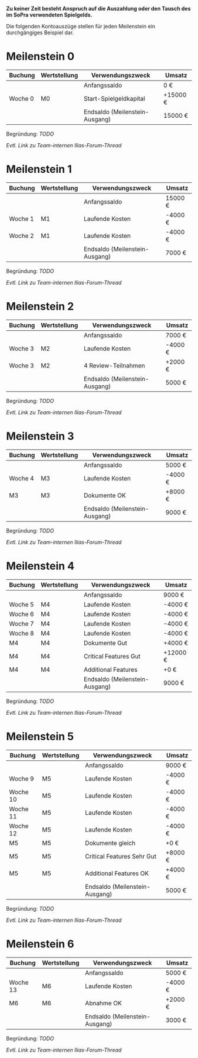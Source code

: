 **Zu keiner Zeit besteht Anspruch auf die Auszahlung oder den Tausch des im SoPra verwendeten Spielgelds.**

Die folgenden Kontoauszüge stellen für jeden Meilenstein ein durchgängiges Beispiel dar.


# Meilenstein 0

| Buchung | Wertstellung | Verwendungszweck               | Umsatz   |
|---------|--------------|--------------------------------|----------|
|         |              | Anfangssaldo                   | 0 €      |
| Woche 0 | M0           | Start-Spielgeldkapital         | +15000 € |
|         |              | Endsaldo (Meilenstein-Ausgang) | 15000 €  |

Begründung: *TODO*

*Evtl. Link zu Team-internen Ilias-Forum-Thread*

# Meilenstein 1

| Buchung | Wertstellung | Verwendungszweck               | Umsatz  |
|---------|--------------|--------------------------------|---------|
|         |              | Anfangssaldo                   | 15000 € |
| Woche 1 | M1           | Laufende Kosten                | -4000 € |
| Woche 2 | M1           | Laufende Kosten                | -4000 € |
|         |              | Endsaldo (Meilenstein-Ausgang) | 7000 €  |

Begründung: *TODO*

*Evtl. Link zu Team-internen Ilias-Forum-Thread*

# Meilenstein 2

| Buchung | Wertstellung | Verwendungszweck               | Umsatz  |
|---------|--------------|--------------------------------|---------|
|         |              | Anfangssaldo                   | 7000 €  |
| Woche 3 | M2           | Laufende Kosten                | -4000 € |
| Woche 3 | M2           | 4 Review-Teilnahmen            | +2000 € |
|         |              | Endsaldo (Meilenstein-Ausgang) | 5000 €  |

Begründung: *TODO*

*Evtl. Link zu Team-internen Ilias-Forum-Thread*

# Meilenstein 3

| Buchung | Wertstellung | Verwendungszweck               | Umsatz  |
|---------|--------------|--------------------------------|---------|
|         |              | Anfangssaldo                   | 5000 €  |
| Woche 4 | M3           | Laufende Kosten                | -4000 € |
| M3      | M3           | Dokumente OK                   | +8000 € |
|         |              | Endsaldo (Meilenstein-Ausgang) | 9000 €  |

Begründung: *TODO*

*Evtl. Link zu Team-internen Ilias-Forum-Thread*

# Meilenstein 4

| Buchung | Wertstellung | Verwendungszweck               | Umsatz   |
|---------|--------------|--------------------------------|----------|
|         |              | Anfangssaldo                   | 9000 €   |
| Woche 5 | M4           | Laufende Kosten                | -4000 €  |
| Woche 6 | M4           | Laufende Kosten                | -4000 €  |
| Woche 7 | M4           | Laufende Kosten                | -4000 €  |
| Woche 8 | M4           | Laufende Kosten                | -4000 €  |
| M4      | M4           | Dokumente Gut                  | +4000 €  |
| M4      | M4           | Critical Features Gut          | +12000 € |
| M4      | M4           | Additional Features            | +0 €     |
|         |              | Endsaldo (Meilenstein-Ausgang) | 9000 €   |

Begründung: *TODO*

*Evtl. Link zu Team-internen Ilias-Forum-Thread*

# Meilenstein 5

| Buchung  | Wertstellung | Verwendungszweck               | Umsatz  |
|----------|--------------|--------------------------------|---------|
|          |              | Anfangssaldo                   | 9000 €  |
| Woche 9  | M5           | Laufende Kosten                | -4000 € |
| Woche 10 | M5           | Laufende Kosten                | -4000 € |
| Woche 11 | M5           | Laufende Kosten                | -4000 € |
| Woche 12 | M5           | Laufende Kosten                | -4000 € |
| M5       | M5           | Dokumente gleich               | +0 €    |
| M5       | M5           | Critical Features Sehr Gut     | +8000 € |
| M5       | M5           | Additional Features OK         | +4000 € |
|          |              | Endsaldo (Meilenstein-Ausgang) | 5000 €  |

Begründung: *TODO*

*Evtl. Link zu Team-internen Ilias-Forum-Thread*

# Meilenstein 6

| Buchung  | Wertstellung | Verwendungszweck               | Umsatz  |
|----------|--------------|--------------------------------|---------|
|          |              | Anfangssaldo                   | 5000 €  |
| Woche 13 | M6           | Laufende Kosten                | -4000 € |
| M6       | M6           | Abnahme OK                     | +2000 € |
|          |              | Endsaldo (Meilenstein-Ausgang) | 3000 €  |

Begründung: *TODO*

*Evtl. Link zu Team-internen Ilias-Forum-Thread*